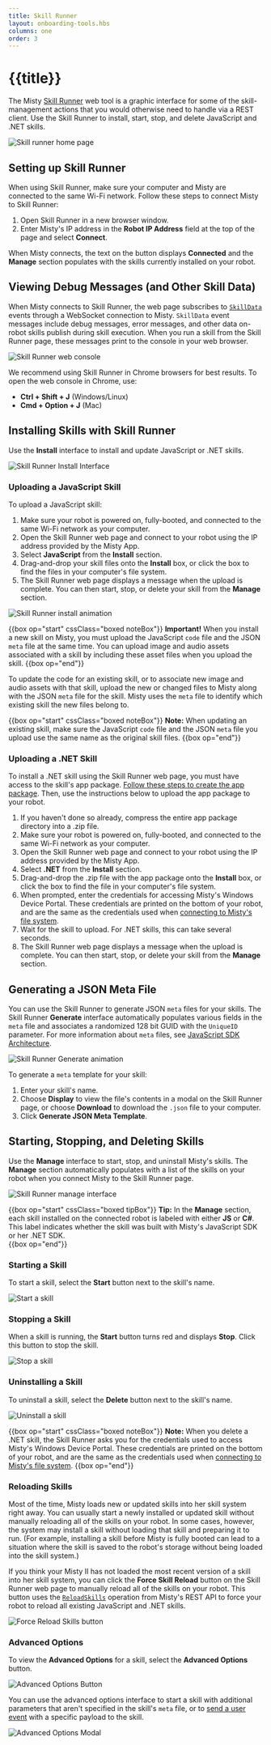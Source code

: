 ```yaml
---
title: Skill Runner
layout: onboarding-tools.hbs
columns: one
order: 3
---
```


# {{title}}

The Misty [Skill Runner](http://sdk.mistyrobotics.com/skill-runner/) web tool is a graphic interface for some of the skill-management actions that you would otherwise need to handle via a REST client. Use the Skill Runner to install, start, stop, and delete JavaScript and .NET skills.

![Skill runner home page](/assets/images/skill-runner.png)

## Setting up Skill Runner

When using Skill Runner, make sure your computer and Misty are connected to the same Wi-Fi network. Follow these steps to connect Misty to Skill Runner:

1. Open Skill Runner in a new browser window.
2. Enter Misty's IP address in the **Robot IP Address** field at the top of the page and select **Connect**.

When Misty connects, the text on the button displays **Connected** and the **Manage** section populates with the skills currently installed on your robot.

## Viewing Debug Messages (and Other Skill Data)

When Misty connects to Skill Runner, the web page subscribes to [`SkillData`](../../../misty-ii/robot/sensor-data/#skilldata) events through a WebSocket connection to Misty. `SkillData` event messages include debug messages, error messages, and other data on-robot skills publish during skill execution. When you run a skill from the Skill Runner page, these messages print to the console in your web browser.

![Skill Runner web console](/assets/images/skill-runner-run-skill.gif)

We recommend using Skill Runner in Chrome browsers for best results. To open the web console in Chrome, use:
* **Ctrl + Shift + J** (Windows/Linux)
* **Cmd + Option + J** (Mac)

## Installing Skills with Skill Runner

Use the **Install** interface to install and update JavaScript or .NET skills.

![Skill Runner Install Interface](/assets/images/skill-runner-install.png)

### Uploading a JavaScript Skill

To upload a JavaScript skill:

1. Make sure your robot is powered on, fully-booted, and connected to the same Wi-Fi network as your computer.
2. Open the Skill Runner web page and connect to your robot using the IP address provided by the Misty App.
3. Select **JavaScript** from the **Install** section. 
4. Drag-and-drop your skill files onto the **Install** box, or click the box to find the files in your computer's file system.
5. The Skill Runner web page displays a message when the upload is complete. You can then start, stop, or delete your skill from the **Manage** section.

![Skill Runner install animation](/assets/images/skill-runner-upload-skill-animation.gif)

{{box op="start" cssClass="boxed noteBox"}}
**Important!** When you install a new skill on Misty, you must upload the JavaScript `code` file and the JSON `meta` file at the same time. You can upload image and audio assets associated with a skill by including these asset files when you upload the skill.
{{box op="end"}}

To update the code for an existing skill, or to associate new image and audio assets with that skill, upload the new or changed files to Misty along with the JSON `meta` file for the skill. Misty uses the `meta` file to identify which existing skill the new files belong to.

{{box op="start" cssClass="boxed noteBox"}}
**Note:** When updating an existing skill, make sure the JavaScript `code` file and the JSON `meta` file you upload use the same name as the original skill files.
{{box op="end"}}

### Uploading a .NET Skill

To install a .NET skill using the Skill Runner web page, you must have access to the skill's app package. [Follow these steps to create the app package](../../../misty-ii/dotnet-sdk/getting-started/#creating-a-net-skill-app-package). Then, use the instructions below to upload the app package to your robot. 

1. If you haven't done so already, compress the entire app package directory into a .zip file.
2. Make sure your robot is powered on, fully-booted, and connected to the same Wi-Fi network as your computer.
3. Open the Skill Runner web page and connect to your robot using the IP address provided by the Misty App.
4. Select **.NET** from the **Install** section. 
5. Drag-and-drop the .zip file with the app package onto the **Install** box, or click the box to find the file in your computer's file system.
6. When prompted, enter the credentials for accessing Misty's Windows Device Portal. These credentials are printed on the bottom of your robot, and are the same as the credentials used when [connecting to Misty's file system](../../../misty-ii/robot-misty-ii/#connecting-to-misty-39-s-file-system).
7. Wait for the skill to upload. For .NET skills, this can take several seconds.
8. The Skill Runner web page displays a message when the upload is complete. You can then start, stop, or delete your skill from the **Manage** section.

## Generating a JSON Meta File

You can use the Skill Runner to generate JSON `meta` files for your skills. The Skill Runner **Generate** interface automatically populates various fields in the `meta` file and associates a randomized 128 bit GUID with the `UniqueID` parameter. For more information about `meta` files, see [JavaScript SDK Architecture](../../../misty-ii/javascript-sdk/javascript-skill-architecture).

![Skill Runner Generate animation](/assets/images/skill-runner-generate-meta-animation.gif)

To generate a `meta` template for your skill:

1. Enter your skill's name.
2. Choose **Display** to view the file's contents in a modal on the Skill Runner page, or choose **Download** to download the `.json` file to your computer.
3. Click **Generate JSON Meta Template**.

## Starting, Stopping, and Deleting Skills

Use the **Manage** interface to start, stop, and uninstall Misty's skills. The **Manage** section automatically populates with a list of the skills on your robot when you connect Misty to the Skill Runner page.

![Skill Runner manage interface](/assets/images/skill-runner-manage.png)

{{box op="start" cssClass="boxed tipBox"}}
**Tip:** In the **Manage** section, each skill installed on the connected robot is labeled with either **JS** or **C#**. This label indicates whether the skill was built with Misty's JavaScript SDK or her .NET SDK.  
{{box op="end"}}

### Starting a Skill

To start a skill, select the **Start** button next to the skill's name.

![Start a skill](/assets/images/skill-runner-start-skill.png)

### Stopping a Skill

When a skill is running, the **Start** button turns red and displays **Stop**. Click this button to stop the skill.

![Stop a skill](/assets/images/skill-runner-stop-skill.png)

### Uninstalling a Skill

To uninstall a skill, select the **Delete** button next to the skill's name.

![Uninstall a skill](/assets/images/skill-runner-delete.png)

{{box op="start" cssClass="boxed noteBox"}}
**Note:** When you delete a .NET skill, the Skill Runner asks you for the credentials used to access Misty's Windows Device Portal. These credentials are printed on the bottom of your robot, and are the same as the credentials used when [connecting to Misty's file system](../../../misty-ii/robot-misty-ii/#connecting-to-misty-39-s-file-system).
{{box op="end"}}

### Reloading Skills

Most of the time, Misty loads new or updated skills into her skill system right away. You can usually start a newly installed or updated skill without manually reloading all of the skills on your robot. In some cases, however, the system may install a skill without loading that skill and preparing it to run. (For example, installing a skill before Misty is fully booted can lead to a situation where the skill is saved to the robot's storage without being loaded into the skill system.)

If you think your Misty II has not loaded the most recent version of a skill into her skill system, you can click the **Force Skill Reload** button on the Skill Runner web page to manually reload all of the skills on your robot. This button uses the [`ReloadSkills`](../../../misty-ii/rest-api/api-reference/#reloadskills) operation from Misty's REST API to force your robot to reload all existing JavaScript and .NET skills.

![Force Reload Skills button](/assets/images/skill-runner-force-reload-skills.png)

### Advanced Options

To view the **Advanced Options** for a skill, select the **Advanced Options** button.

![Advanced Options Button](/assets/images/skill-runner-advanced.png)

You can use the advanced options interface to start a skill with additional parameters that aren't specified in the skill's `meta` file, or to [send a user event](../../../misty-ii/rest-api/api-reference/#triggerskillevent) with a specific payload to the skill.

![Advanced Options Modal](/assets/images/skill-runner-advanced-modal.png)